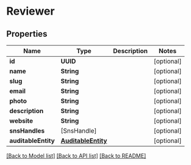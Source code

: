 # Reviewer

## Properties
Name | Type | Description | Notes
------------ | ------------- | ------------- | -------------
**id** | **UUID** |  | [optional] 
**name** | **String** |  | [optional] 
**slug** | **String** |  | [optional] 
**email** | **String** |  | [optional] 
**photo** | **String** |  | [optional] 
**description** | **String** |  | [optional] 
**website** | **String** |  | [optional] 
**snsHandles** | [SnsHandle] |  | [optional] 
**auditableEntity** | [**AuditableEntity**](AuditableEntity.md) |  | [optional] 

[[Back to Model list]](../README.md#documentation-for-models) [[Back to API list]](../README.md#documentation-for-api-endpoints) [[Back to README]](../README.md)


